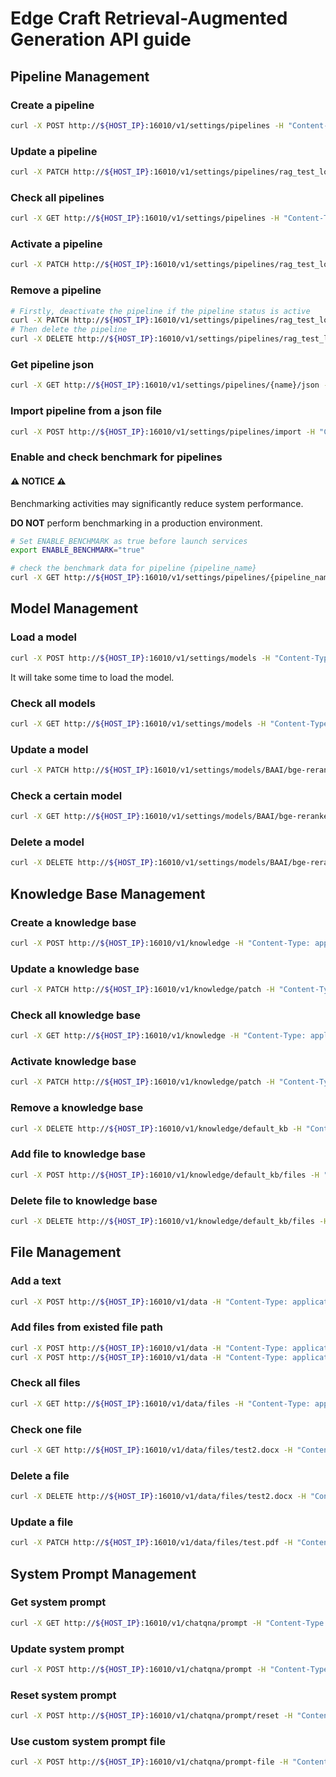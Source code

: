 # Edge Craft Retrieval-Augmented Generation API guide

## Pipeline Management

### Create a pipeline

```bash
curl -X POST http://${HOST_IP}:16010/v1/settings/pipelines -H "Content-Type: application/json" -d @tests/test_pipeline_local_llm.json | jq '.'
```

### Update a pipeline

```bash
curl -X PATCH http://${HOST_IP}:16010/v1/settings/pipelines/rag_test_local_llm  -H "Content-Type: application/json" -d @tests/test_pipeline_local_llm.json | jq '.'
```

### Check all pipelines

```bash
curl -X GET http://${HOST_IP}:16010/v1/settings/pipelines -H "Content-Type: application/json" | jq '.'
```

### Activate a pipeline

```bash
curl -X PATCH http://${HOST_IP}:16010/v1/settings/pipelines/rag_test_local_llm -H "Content-Type: application/json" -d '{"active": "true"}' | jq '.'
```

### Remove a pipeline

```bash
# Firstly, deactivate the pipeline if the pipeline status is active
curl -X PATCH http://${HOST_IP}:16010/v1/settings/pipelines/rag_test_local_llm -H "Content-Type: application/json" -d '{"active": "false"}' | jq '.'
# Then delete the pipeline
curl -X DELETE http://${HOST_IP}:16010/v1/settings/pipelines/rag_test_local_llm -H "Content-Type: application/json" | jq '.'
```

### Get pipeline json

```bash
curl -X GET http://${HOST_IP}:16010/v1/settings/pipelines/{name}/json -H "Content-Type: application/json" | jq '.'
```

### Import pipeline from a json file

```bash
curl -X POST http://${HOST_IP}:16010/v1/settings/pipelines/import -H "Content-Type: multipart/form-data" -F "file=@your_test_pipeline_json_file.txt"| jq '.'
```

### Enable and check benchmark for pipelines

#### ⚠️ NOTICE ⚠️

Benchmarking activities may significantly reduce system performance.

**DO NOT** perform benchmarking in a production environment.

```bash
# Set ENABLE_BENCHMARK as true before launch services
export ENABLE_BENCHMARK="true"

# check the benchmark data for pipeline {pipeline_name}
curl -X GET http://${HOST_IP}:16010/v1/settings/pipelines/{pipeline_name}/benchmark -H "Content-Type: application/json" | jq '.'
```

## Model Management

### Load a model

```bash
curl -X POST http://${HOST_IP}:16010/v1/settings/models -H "Content-Type: application/json" -d '{"model_type": "reranker", "model_id": "BAAI/bge-reranker-large", "model_path": "./models/bge_ov_reranker", "device": "cpu", "weight": "INT4"}' | jq '.'
```

It will take some time to load the model.

### Check all models

```bash
curl -X GET http://${HOST_IP}:16010/v1/settings/models -H "Content-Type: application/json" | jq '.'
```

### Update a model

```bash
curl -X PATCH http://${HOST_IP}:16010/v1/settings/models/BAAI/bge-reranker-large -H "Content-Type: application/json" -d '{"model_type": "reranker", "model_id": "BAAI/bge-reranker-large", "model_path": "./models/bge_ov_reranker", "device": "gpu", "weight": "INT4"}' | jq '.'
```

### Check a certain model

```bash
curl -X GET http://${HOST_IP}:16010/v1/settings/models/BAAI/bge-reranker-large -H "Content-Type: application/json" | jq '.'
```

### Delete a model

```bash
curl -X DELETE http://${HOST_IP}:16010/v1/settings/models/BAAI/bge-reranker-large -H "Content-Type: application/json" | jq '.'
```

## Knowledge Base Management

### Create a knowledge base

```bash
curl -X POST http://${HOST_IP}:16010/v1/knowledge -H "Content-Type: application/json" -d '{"name": "default_kb","description": "Your knowledge base Description","active":true}' | jq '.'
```

### Update a knowledge base

```bash
curl -X PATCH http://${HOST_IP}:16010/v1/knowledge/patch -H "Content-Type: application/json" -d '{"name": "default_kb","active":"True","description": "Your knowledge base Description","active":"True"}' | jq '.'
```

### Check all knowledge base

```bash
curl -X GET http://${HOST_IP}:16010/v1/knowledge -H "Content-Type: application/json" | jq '.'
```

### Activate knowledge base

```bash
curl -X PATCH http://${HOST_IP}:16010/v1/knowledge/patch -H "Content-Type: application/json" -d '{"name": "default_kb","active":true}' | jq '.'
```

### Remove a knowledge base

```bash
curl -X DELETE http://${HOST_IP}:16010/v1/knowledge/default_kb -H "Content-Type: application/json" | jq '.'
```

### Add file to knowledge base

```bash
curl -X POST http://${HOST_IP}:16010/v1/knowledge/default_kb/files -H "Content-Type: application/json" -d '{"local_path": "docs/#REPLACE WITH YOUR DIR WITHIN MOUNTED DOC PATH#"}' | jq '.'
```

### Delete file to knowledge base

```bash
curl -X DELETE http://${HOST_IP}:16010/v1/knowledge/default_kb/files -H "Content-Type: application/json" -d '{"local_path": "docs/#REPLACE WITH YOUR DIR WITHIN MOUNTED DOC PATH#"}' | jq '.'
```

## File Management

### Add a text

```bash
curl -X POST http://${HOST_IP}:16010/v1/data -H "Content-Type: application/json" -d '{"text":"#REPLACE WITH YOUR TEXT"}' | jq '.'
```

### Add files from existed file path

```bash
curl -X POST http://${HOST_IP}:16010/v1/data -H "Content-Type: application/json" -d '{"local_path":"docs/#REPLACE WITH YOUR DIR WITHIN MOUNTED DOC PATH#"}' | jq '.'
curl -X POST http://${HOST_IP}:16010/v1/data -H "Content-Type: application/json" -d '{"local_path":"docs/#REPLACE WITH YOUR FILE WITHIN MOUNTED DOC PATH#"}' | jq '.'
```

### Check all files

```bash
curl -X GET http://${HOST_IP}:16010/v1/data/files -H "Content-Type: application/json" | jq '.'
```

### Check one file

```bash
curl -X GET http://${HOST_IP}:16010/v1/data/files/test2.docx -H "Content-Type: application/json" | jq '.'
```

### Delete a file

```bash
curl -X DELETE http://${HOST_IP}:16010/v1/data/files/test2.docx -H "Content-Type: application/json" | jq '.'
```

### Update a file

```bash
curl -X PATCH http://${HOST_IP}:16010/v1/data/files/test.pdf -H "Content-Type: application/json" -d '{"local_path":"docs/#REPLACE WITH YOUR FILE WITHIN MOUNTED DOC PATH#"}' | jq '.'
```

## System Prompt Management

### Get system prompt

```bash
curl -X GET http://${HOST_IP}:16010/v1/chatqna/prompt -H "Content-Type: application/json" | jq '.'
```

### Update system prompt

```bash
curl -X POST http://${HOST_IP}:16010/v1/chatqna/prompt -H "Content-Type: application/json" -d '{"prompt":"This is a template prompt"}' | jq '.'
```

### Reset system prompt

```bash
curl -X POST http://${HOST_IP}:16010/v1/chatqna/prompt/reset -H "Content-Type: application/json" | jq '.'
```

### Use custom system prompt file

```bash
curl -X POST http://${HOST_IP}:16010/v1/chatqna/prompt-file -H "Content-Type: multipart/form-data" -F "file=@your_prompt_file.txt"
```

